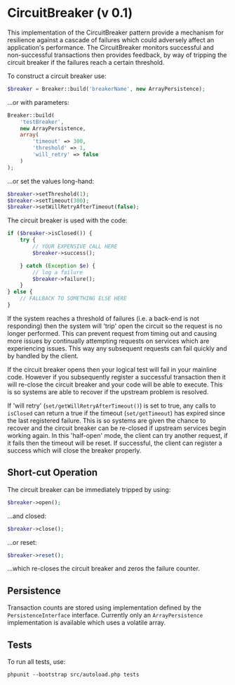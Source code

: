 CircuitBreaker (v 0.1)
==============

This implementation of the CircuitBreaker pattern provide a mechanism for resilience
against a cascade of failures which could adversely affect an application's performance.
The CircuitBreaker monitors successful and non-successful transactions then provides
feedback, by way of tripping the circuit breaker if the failures reach a certain threshold.

To construct a circuit breaker use:

```php
$breaker = Breaker::build('breakerName', new ArrayPersistence);
```
...or with parameters:
```php
Breaker::build(
    'testBreaker',
    new ArrayPersistence,
    array(
        'timeout' => 300,
        'threshold' => 1,
        'will_retry' => false
    )
);
```
...or set the values long-hand:
```php
$breaker->setThreshold(1);
$breaker->setTimeout(300);
$breaker->setWillRetryAfterTimeout(false);
```

The circuit breaker is used with the code:

```php
if ($breaker->isClosed()) {
    try {
        // YOUR EXPENSIVE CALL HERE
        $breaker->success();

    } catch (Exception $e) {
        // log a failure
        $breaker->failure();
    }
} else {
    // FALLBACK TO SOMETHING ELSE HERE
}
```

If the system reaches a threshold of failures (i.e. a back-end is not
responding) then the system will 'trip' open the circuit so the request is no
longer performed. This can prevent request from timing out and causing more issues
by continually attempting requests on services which are experiencing issues. This
way any subsequent requests can fail quickly and by handled by the client.

If the circuit breaker opens then your logical test will fail in your mainline
code. However if you subsequently register a successful transaction then it will
re-close the circuit breaker and your code will be able to execute. This is so
systems are able to recover if the upstream problem is resolved.

If 'will retry' (`set/getWillRetryAfterTimeout()`) is set to true, any calls to
`isClosed` can return a true if the timeout (`set/getTimeout`) has expired since the
last registered failure. This is so systems are given the chance to recover and the
circuit breaker can be re-closed if upstream services begin working again.
In this 'half-open' mode, the client can try another request, if it fails then
the timeout will be reset. If successful, the client can register a success
which will close the breaker properly.

Short-cut Operation
----

The circuit breaker can be immediately tripped by using:

```php
$breaker->open();
```

...and closed:
```php
$breaker->close();
```
...or reset:
```php
$breaker->reset();
```
...which re-closes the circuit breaker and zeros the failure counter.

Persistence
----

Transaction counts are stored using implementation defined by the `PersistenceInterface`
interface. Currently only an `ArrayPersistence` implementation is available which
uses a volatile array.

Tests
----

To run all tests, use:

```
phpunit --bootstrap src/autoload.php tests
```
